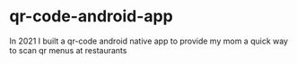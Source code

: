 # qr-code-android-app
In 2021 I built a qr-code android native app to provide my mom a quick way to scan qr menus at restaurants
